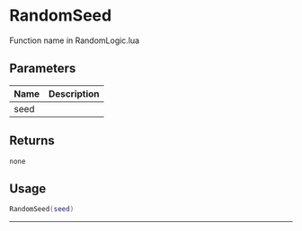 # RandomSeed

Function name in RandomLogic.lua

## Parameters

| Name | Description |
| ---- | ----------- |
| seed |             |

## Returns

`none`

## Usage

```lua
RandomSeed(seed)
```

---
